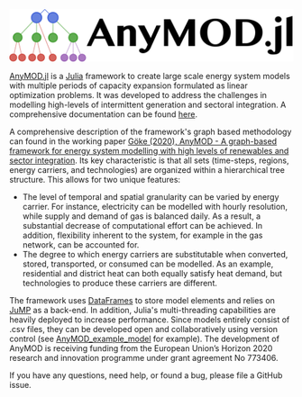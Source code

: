 <img src="docs/src/assets/schriftzug_plus_logo.png" alt="logo" width="950px"/>

[AnyMOD.jl](https://github.com/leonardgoeke/AnyMOD.jl) is a [Julia](https://julialang.org/) framework to create large scale energy system models with multiple periods of capacity expansion formulated as linear optimization problems. It was developed to address the challenges in modelling high-levels of intermittent generation and sectoral integration. A comprehensive documentation can be found [here](https://leonardgoeke.github.io/AnyMOD.jl/dev/).

A comprehensive description of the framework's graph based methodology can found in the working paper [Göke (2020), AnyMOD - A graph-based framework for energy system modelling with high levels of renewables and sector integration](https://arxiv.org/abs/2004.10184). Its key characteristic is that all sets (time-steps, regions, energy carriers, and technologies) are organized within a hierarchical tree structure. This allows for two unique features:
* The level of temporal and spatial granularity can be varied by energy carrier. For instance, electricity can be modelled with hourly resolution, while supply and demand of gas is balanced daily. As a result, a substantial decrease of computational effort can be achieved. In addition, flexibility inherent to the system, for example in the gas network, can be accounted for.
* The degree to which energy carriers are substitutable when converted, stored, transported, or consumed can be modelled. As an example, residential and district heat can both equally satisfy heat demand, but technologies to produce these carriers are different.

The framework uses [DataFrames](https://juliadata.github.io/DataFrames.jl/stable/) to store model elements and relies on [JuMP](https://github.com/JuliaOpt/JuMP.jl) as a back-end. In addition, Julia's multi-threading capabilities are heavily deployed to increase performance. Since models entirely consist of .csv files, they can be developed open and collaboratively using version control (see [AnyMOD_example_model](https://github.com/leonardgoeke/AnyMOD_example_model) for example). The development of AnyMOD is receiving funding from the European Union’s Horizon 2020 research and innovation programme under grant agreement No 773406.

If you have any questions, need help, or found a bug, please file a GitHub issue.
